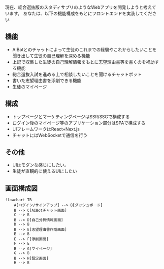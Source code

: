 現在、総合選抜版のスタディサプリのようなWebアプリを開発しようと考えています。
あなたは、以下の機能構成をもとにフロントエンドを実装してください

## 機能
- AIBotとのチャットによって生徒のこれまでの経験やこれからしたいことを聞き出して生徒の自己理解を深める機能
- 上記で収集した生徒の自己理解情報をもとに志望理由書等を書くのを補助する機能
- 総合選抜入試を進める上で相談したいことを聞けるチャットボット
- 書いた志望理由書を添削できる機能
- 生徒のマイページ

## 構成
- トップページとマーケティングページはSSR/SSGで構成する
- ログイン後のマイページ等のアプリケーション部分はSPAで構成する
- UIフレームワークはReact+Next.js
- チャットにはWebSocketで通信を行う

## その他
- UIはモダンな感じにしたい。
- 生徒が直観的に使えるUIにしたい


## 画面構成図
```mermaid
flowchart TB
    A[ログイン/サインアップ] --> B[ダッシュボード]
    B --> C[AIBotチャット画面]
    C --> B
    B --> D[自己分析情報画面]
    D --> B
    B --> E[志望理由書作成画面]
    E --> B
    E --> F[添削画面]
    F --> E
    B --> G[マイページ]
    G --> B
    B --> H[設定画面]
    H --> B
```
